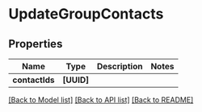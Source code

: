 # UpdateGroupContacts

## Properties
Name | Type | Description | Notes
------------ | ------------- | ------------- | -------------
**contactIds** | **[UUID]** |  | 

[[Back to Model list]](../README.md#documentation-for-models) [[Back to API list]](../README.md#documentation-for-api-endpoints) [[Back to README]](../README.md)


